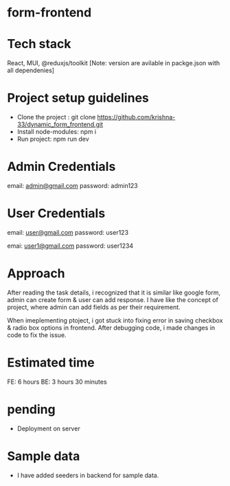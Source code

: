 # form-frontend

# Tech stack #
React, MUI, @reduxjs/toolkit [Note: version are avilable in packge.json with all dependenies]

# Project setup guidelines #
- Clone the project : git clone https://github.com/krishna-33/dynamic_form_frontend.git
- Install node-modules: npm i 
- Run project: npm run dev

# Admin Credentials #
email: admin@gmail.com
password: admin123

# User Credentials #
email: user@gmail.com
password: user123

emai: user1@gmail.com
password: user1234

# Approach #
After reading the task details, i recognized that it is similar like google form, admin can create form & user can add response. I have like the concept of project, where admin can add fields as per their requirement.

When imeplementing ptoject, i got stuck into fixing error in saving checkbox & radio box options in frontend. After debugging code, i made changes in code to fix the issue.

# Estimated time #
FE: 6 hours
BE: 3 hours 30 minutes

# pending #
- Deployment on server

# Sample data #
- I have added seeders in backend for sample data.

